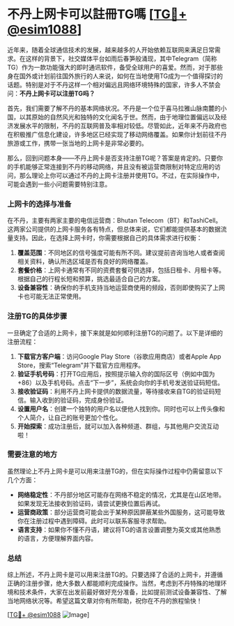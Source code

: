 # 不丹上网卡可以註冊TG嗎 [[TG💪+ @esim1088](https://t.me/s/esim1088)]

近年来，随着全球通信技术的发展，越来越多的人开始依赖互联网来满足日常需求。在这样的背景下，社交媒体平台如雨后春笋般涌现，其中Telegram（简称TG）作为一款功能强大的即时通讯软件，备受全球用户的喜爱。然而，对于那些身在国外或计划前往国外旅行的人来说，如何在当地使用TG成为一个值得探讨的话题。特别是对于不丹这样一个相对偏远且网络环境特殊的国家，许多人不禁会问：**不丹上网卡可以注册TG吗？**

首先，我们需要了解不丹的基本网络状况。不丹是一个位于喜马拉雅山脉南麓的小国，以其原始的自然风光和独特的文化闻名于世。然而，由于地理位置偏远以及经济发展水平的限制，不丹的互联网普及率相对较低。尽管如此，近年来不丹政府也在积极推广信息化建设，许多地区已经实现了移动网络覆盖。如果你计划前往不丹旅游或工作，携带一张当地的上网卡是非常必要的。

那么，回到问题本身——不丹上网卡是否支持注册TG呢？答案是肯定的。只要你的手机能够正常连接到不丹的移动网络，并且没有被运营商限制对特定应用的访问，那么理论上你可以通过不丹的上网卡注册并使用TG。不过，在实际操作中，可能会遇到一些小问题需要特别注意。

### 上网卡的选择与准备

在不丹，主要有两家主要的电信运营商：Bhutan Telecom（BT）和TashiCell。这两家公司提供的上网卡服务各有特点，但总体来说，它们都能提供基本的数据流量支持。因此，在选择上网卡时，你需要根据自己的具体需求进行权衡：

1. **覆盖范围**：不同地区的信号强度可能有所不同。建议提前咨询当地人或者查阅相关资料，确认所选区域是否有良好的网络覆盖。
2. **套餐价格**：上网卡通常有不同的资费套餐可供选择，包括日租卡、月租卡等。根据自己的行程长短和预算，挑选最适合自己的方案。
3. **设备兼容性**：确保你的手机支持当地运营商使用的频段，否则即使购买了上网卡也可能无法正常使用。

### 注册TG的具体步骤

一旦确定了合适的上网卡，接下来就是如何顺利注册TG的问题了。以下是详细的注册流程：

1. **下载官方客户端**：访问Google Play Store（谷歌应用商店）或者Apple App Store，搜索“Telegram”并下载官方应用程序。
2. **验证手机号码**：打开TG应用后，按照提示输入你的国际区号（例如中国为+86）以及手机号码。点击“下一步”，系统会向你的手机号发送验证码短信。
3. **接收验证码**：利用不丹上网卡提供的数据流量，等待接收来自TG的验证码短信。输入收到的验证码，完成身份验证。
4. **设置用户名**：创建一个独特的用户名以便他人找到你。同时也可以上传头像和个人简介，让自己的账号更加个性化。
5. **开始探索**：成功注册后，就可以加入各种频道、群组，与其他用户交流互动啦！

### 需要注意的地方

虽然理论上不丹上网卡是可以用来注册TG的，但在实际操作过程中仍需留意以下几个方面：

- **网络稳定性**：不丹部分地区可能存在网络不稳定的情况，尤其是在山区地带。如果发现无法接收到验证码，请尝试更换位置后再试。
- **运营商政策**：部分运营商可能会出于某种原因屏蔽某些外国服务，这可能导致你在注册过程中遇到障碍。此时可以联系客服寻求帮助。
- **语言支持**：如果你不懂不丹语，建议将TG的语言设置调整为英文或其他熟悉的语言，方便理解界面内容。

### 总结

综上所述，不丹上网卡是可以用来注册TG的。只要选择了合适的上网卡，并遵循正确的注册步骤，绝大多数人都能顺利完成操作。当然，考虑到不丹特殊的地理环境和技术条件，大家在出发前最好做好充分准备，比如提前测试设备兼容性、了解当地网络状况等。希望这篇文章对你有所帮助，祝你在不丹的旅程愉快！

[[TG💪+ @esim1088](https://t.me/s/esim1088) ![Image](https://i.postimg.cc/4NQfJmqS/Snipaste-2025-05-13-00-14-12.png)]